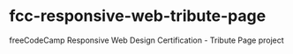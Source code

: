 # fcc-responsive-web-tribute-page
freeCodeCamp Responsive Web Design Certification - Tribute Page project
